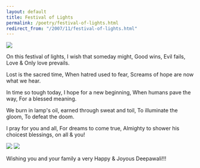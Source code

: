```yaml
---
layout: default
title: Festival of Lights
permalink: /poetry/festival-of-lights.html
redirect_from: "/2007/11/festival-of-lights.html"
---
```


<img src="http://3.bp.blogspot.com/_Igofzvi0TDM/RzSJDYg3GYI/AAAAAAAACJY/xd8ZumeIUl4/s400/shreeom.jpg" >

On this festival of lights, I wish that someday might,
Good wins, Evil fails, Love & Only love prevails.

Lost is the sacred time, When hatred used to fear,
Screams of hope are now what we hear.

In time so tough today, I hope for a new beginning,
When humans pave the way, For a blessed meaning.

We burn in lamp's oil, earned through sweat and toil,
To illuminate the gloom, To defeat the doom.

I pray for you and all, For dreams to come true,
Almighty to shower his choicest blessings, on all & you!

<img src="http://1.bp.blogspot.com/_Igofzvi0TDM/RzSK24g3GbI/AAAAAAAACKI/EV6sAmQjAnM/s1600-h/laxmiji.jpg" />
<img src="http://2.bp.blogspot.com/_Igofzvi0TDM/RzSK8Ig3GcI/AAAAAAAACKQ/ai7FAub4PAI/s400/ganeshji.jpg" />

Wishing you and your family a very Happy & Joyous Deepawali!!!
